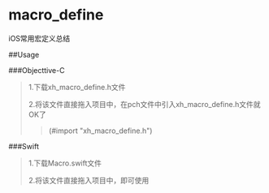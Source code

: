 # macro_define
iOS常用宏定义总结


##Usage

###Objecttive-C
>1.下载xh_macro_define.h文件
>
>2.将该文件直接拖入项目中，在pch文件中引入xh_macro_define.h文件就OK了
>> (#import "xh_macro_define.h")

###Swift
>1.下载Macro.swift文件
>
>2.将该文件直接拖入项目中，即可使用
